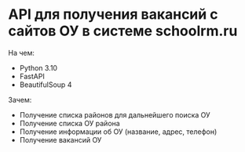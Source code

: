 # API для получения вакансий с сайтов ОУ в системе schoolrm.ru

На чем:
* Python 3.10
* FastAPI
* BeautifulSoup 4

Зачем:
* Получение списка районов для дальнейшего поиска ОУ
* Получение списка ОУ района
* Получение информации об ОУ (название, адрес, телефон)
* Получение вакансий ОУ
